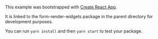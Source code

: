 This example was bootstrapped with [Create React App](https://github.com/facebook/create-react-app).

It is linked to the form-render-widgets package in the parent directory for development purposes.

You can run `yarn install` and then `yarn start` to test your package.
